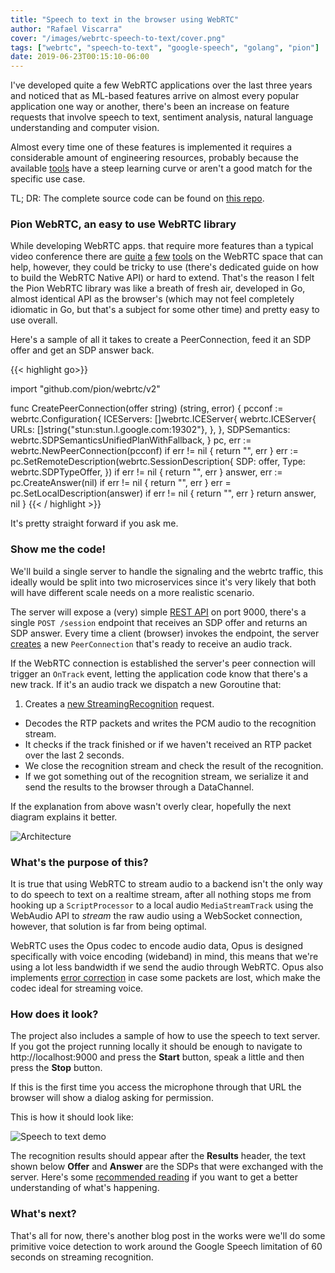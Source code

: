 ```yaml
---
title: "Speech to text in the browser using WebRTC"
author: "Rafael Viscarra"
cover: "/images/webrtc-speech-to-text/cover.png"
tags: ["webrtc", "speech-to-text", "google-speech", "golang", "pion"]
date: 2019-06-23T00:15:10-06:00
---
```


I've developed quite a few WebRTC applications over the last three years and 
noticed that as ML-based features arrive on almost every popular application one 
way or another, there's been an increase on feature requests that involve speech 
to text, sentiment analysis, natural language understanding and computer vision.

Almost every time one of these features is implemented it requires a 
considerable amount of engineering resources, probably because the available 
[tools](https://doc-kurento.readthedocs.io/en/6.9.0/user/writing_modules.html#opencv-module) 
have a steep learning curve or aren't a good match for the specific use case.

TL; DR: The complete source code can be found on 
[this repo](https://github.com/rviscarra/webrtc-speech-to-text).

### Pion WebRTC, an easy to use WebRTC library

While developing WebRTC apps. that require more features than a typical video 
conference there are 
[quite](https://janus.conf.meetecho.com/docs/group__plugins.html) 
[a](https://webrtc.org/native-code/native-apis/) 
[few](https://mediasoup.org/) 
[tools](https://software.intel.com/en-us/webrtc-sdk) 
on the WebRTC space that can help, however, they could be tricky to use 
(there's dedicated guide on how to build the WebRTC Native API) or hard to 
extend. That's the reason I felt the Pion WebRTC library was like a breath of 
fresh air, developed in Go, almost identical API as the browser's (which may not 
feel completely idiomatic in Go, but that's a subject for some other time) and 
pretty easy to use overall.

Here's a sample of all it takes to create a PeerConnection, feed it an SDP offer 
and get an SDP answer back.

{{< highlight go>}}

import "github.com/pion/webrtc/v2"

func CreatePeerConnection(offer string) (string, error) {
  pcconf := webrtc.Configuration{
    ICEServers: []webrtc.ICEServer{
      webrtc.ICEServer{
        URLs: []string{"stun:stun.l.google.com:19302"},
      },
    },
    SDPSemantics: webrtc.SDPSemanticsUnifiedPlanWithFallback,
  }
  pc, err := webrtc.NewPeerConnection(pcconf)
  if err != nil {
    return "", err
  }
  err := pc.SetRemoteDescription(webrtc.SessionDescription{
    SDP:  offer,
    Type: webrtc.SDPTypeOffer,
  })
  if err != nil {
    return "", err
  }
  answer, err := pc.CreateAnswer(nil)
	if err != nil {
		return "", err
	}
	err = pc.SetLocalDescription(answer)
	if err != nil {
		return "", err
	}
  return answer, nil
}
{{< / highlight >}}

It's pretty straight forward if you ask me.

### Show me the code!

We'll build a single server to handle the signaling and the webrtc traffic, this 
ideally would be split into two microservices since it's very likely that both 
will have different scale needs on a more realistic scenario.

The server will expose a (very) simple 
[REST API](https://github.com/rviscarra/webrtc-speech-to-text/blob/simple/internal/session/handler.go) 
on port 9000, there's a single `POST /session` endpoint that receives an SDP 
offer and returns an SDP answer. Every time a client (browser) invokes the 
endpoint, the server 
[creates](https://github.com/rviscarra/webrtc-speech-to-text/blob/simple/internal/rtc/pion.go) 
a new `PeerConnection` that's ready to receive an audio track.

If the WebRTC connection is established the server's peer connection will 
trigger an `OnTrack` event, letting the application code know that there's a new 
track. If it's an audio track we dispatch a new Goroutine that:

1. Creates a 
[new StreamingRecognition](https://github.com/rviscarra/webrtc-speech-to-text/blob/simple/internal/transcribe/gspeech.go) 
request.
+ Decodes the RTP packets and writes the PCM audio to the recognition stream.
+ It checks if the track finished or if we haven't received an RTP packet over 
the last 2 seconds.
+ We close the recognition stream and check the 
result of the recognition.
+ If we got something out of the recognition stream, we serialize it and send 
the results to the browser through a DataChannel.

If the explanation from above wasn't overly clear, hopefully the next diagram 
explains it better.

![Architecture](/images/webrtc-speech-to-text/architecture.png)

### What's the purpose of this?

It is true that using WebRTC to stream audio to a backend isn't the only way to 
do speech to text on a realtime stream, after all nothing stops me from hooking 
up a `ScriptProcessor` to a local audio `MediaStreamTrack` using the WebAudio API 
to _stream_ the raw audio using a WebSocket connection, however, that solution 
is far from being optimal. 

WebRTC uses the Opus codec to encode audio data, Opus is designed specifically 
with voice encoding (wideband) in mind, this means that we're using a lot less 
bandwidth if we send the audio through WebRTC. Opus also implements 
[error correction](https://blog.mozilla.org/webrtc/audio-fec-experiments/)
in case some packets are lost, which make the codec ideal for streaming voice. 
 
### How does it look?

The project also includes a sample of how to use the speech to text server. 
If you got the project running locally it should be enough to navigate to 
http://localhost:9000 and press the **Start** button, speak a little and then 
press the **Stop** button.

If this is the first time you access the microphone through that URL the 
browser will show a dialog asking for permission.

This is how it should look like:

![Speech to text demo](/images/webrtc-speech-to-text/demo.png)

The recognition results should appear after the **Results** header, the text 
shown below **Offer** and **Answer** are the SDPs that were exchanged with the 
server. Here's some
[recommended reading](https://webrtchacks.com/sdp-anatomy/) if you want to get a 
better understanding of what's happening.

### What's next?

That's all for now, there's another blog post in the works were we'll
do some primitive voice detection to work around the Google Speech limitation 
of 60 seconds on streaming recognition.